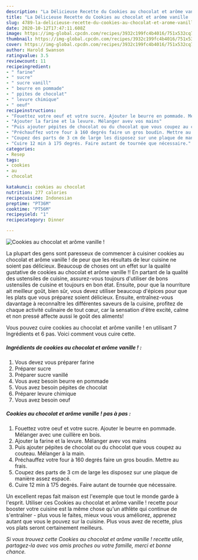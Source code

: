 ```yaml
---
description: "La Délicieuse Recette du Cookies au chocolat et arôme vanille !"
title: "La Délicieuse Recette du Cookies au chocolat et arôme vanille !"
slug: 4789-la-delicieuse-recette-du-cookies-au-chocolat-et-arome-vanille
date: 2020-10-12T17:47:11.608Z
image: https://img-global.cpcdn.com/recipes/3932c199fc4b4016/751x532cq70/cookies-au-chocolat-et-arome-vanille-photo-principale-de-la-recette.jpg
thumbnail: https://img-global.cpcdn.com/recipes/3932c199fc4b4016/751x532cq70/cookies-au-chocolat-et-arome-vanille-photo-principale-de-la-recette.jpg
cover: https://img-global.cpcdn.com/recipes/3932c199fc4b4016/751x532cq70/cookies-au-chocolat-et-arome-vanille-photo-principale-de-la-recette.jpg
author: Harold Swanson
ratingvalue: 3.5
reviewcount: 11
recipeingredient:
- " farine"
- " sucre"
- " sucre vanill"
- " beurre en pommade"
- " ppites de chocolat"
- " levure chimique"
- " oeuf"
recipeinstructions:
- "Fouettez votre oeuf et votre sucre. Ajouter le beurre en pommade. Mélanger avec une cuillère en bois."
- "Ajouter la farine et la levure. Mélanger avev vos mains"
- "Puis ajouter pépites de chocolat ou du chocolat que vous coupez au couteau. Mélanger à la main."
- "Préchauffez votre four à 160 degrés faire un gros boudin. Mettre au frais."
- "Coupez des parts de 3 cm de large les disposez sur une plaque de manière assez espacé."
- "Cuire 12 min à 175 degrés. Faire autant de tournée que nécessaire."
categories:
- Resep
tags:
- cookies
- au
- chocolat

katakunci: cookies au chocolat 
nutrition: 277 calories
recipecuisine: Indonesian
preptime: "PT36M"
cooktime: "PT56M"
recipeyield: "1"
recipecategory: Dinner

---
```



![Cookies au chocolat et arôme vanille !](https://img-global.cpcdn.com/recipes/3932c199fc4b4016/751x532cq70/cookies-au-chocolat-et-arome-vanille-photo-principale-de-la-recette.jpg)

La plupart des gens sont paresseux de commencer à cuisiner cookies au chocolat et arôme vanille ! de peur que les résultats de leur cuisine ne soient pas délicieux. Beaucoup de choses ont un effet sur la qualité gustative de cookies au chocolat et arôme vanille !! En partant de la qualité des ustensiles de cuisine, assurez-vous toujours d'utiliser de bons ustensiles de cuisine et toujours en bon état. Ensuite, pour que la nourriture ait meilleur goût, bien sûr, vous devez utiliser beaucoup d'épices pour que les plats que vous préparez soient délicieux. Ensuite, entraînez-vous davantage à reconnaître les différentes saveurs de la cuisine, profitez de chaque activité culinaire de tout cœur, car la sensation d'être excité, calme et non pressé affecte aussi le goût des aliments!

<!--inarticleads1-->

Vous pouvez cuire cookies au chocolat et arôme vanille ! en utilisant 7 Ingrédients et 6 pas. Voici comment vous cuire cette.

##### Ingrédients de cookies au chocolat et arôme vanille ! :

1. Vous devez vous préparer  farine
1. Préparer  sucre
1. Préparer  sucre vanillé
1. Vous avez besoin  beurre en pommade
1. Vous avez besoin  pépites de chocolat
1. Préparer  levure chimique
1. Vous avez besoin  oeuf




<!--inarticleads2-->

##### Cookies au chocolat et arôme vanille ! pas à pas :

1. Fouettez votre oeuf et votre sucre. Ajouter le beurre en pommade. Mélanger avec une cuillère en bois.
1. Ajouter la farine et la levure. Mélanger avev vos mains
1. Puis ajouter pépites de chocolat ou du chocolat que vous coupez au couteau. Mélanger à la main.
1. Préchauffez votre four à 160 degrés faire un gros boudin. Mettre au frais.
1. Coupez des parts de 3 cm de large les disposez sur une plaque de manière assez espacé.
1. Cuire 12 min à 175 degrés. Faire autant de tournée que nécessaire.




<!--inarticleads1-->

<p>
Un excellent repas fait maison est l'exemple que tout le monde garde à l'esprit. Utiliser ces Cookies au chocolat et arôme vanille ! recette pour booster votre cuisine est la même chose qu'un athlète qui continue de s'entraîner - plus vous le faites, mieux vous vous améliorez, apprenez autant que vous le pouvez sur la cuisine. Plus vous avez de recette, plus vos plats seront certainement meilleurs.
</p>

<p>
<i>Si vous trouvez cette Cookies au chocolat et arôme vanille ! recette utile, partagez-la avec vos amis proches ou votre famille, merci et bonne chance.</i>
</p>
